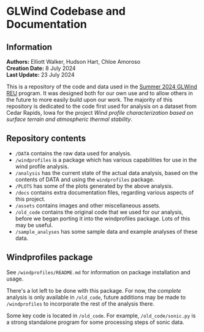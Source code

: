 
GLWind Codebase and Documentation
=================================

Information
----------

**Authors:** Elliott Walker, Hudson Hart, Chloe Amoroso  
**Creation Date:** 8 July 2024  
**Last Update:** 23 July 2024  

This is a repository of the code and data used in the [Summer 2024 GLWind REU](https://engineering.csuohio.edu/glwind_reu/glwind_reu) program. It was designed both for our own use and to allow others in the future to more easily build upon our work. The majority of this repository is dedicated to the code first used for analysis on a dataset from Cedar Rapids, Iowa for the project *Wind profile characterization based on surface terrain and atmospheric thermal stability*.  

Repository contents
-------------------

* `/DATA` contains the raw data used for analysis.  
* `/windprofiles` is a package which has various capabilities for use in the wind profile analysis.
* `/analysis` has the current state of the actual data analysis, based on the contents of DATA and using the `windprofiles` package.
* `/PLOTS` has some of the plots generated by the above analysis.
* `/docs` contains extra documentation files, regarding various aspects of this project.  
* `/assets` contains images and other miscellaneous assets.  
* `/old_code` contains the original code that we used for our analysis, before we began porting it into the windprofiles package. Lots of this may be useful.  
* `/sample_analyses` has some sample data and example analyses of these data.

Windprofiles package
--------------------

See `/windprofiles/README.md` for information on package installation and usage.

There's a lot left to be done with this package. For now, the *complete* analysis is only available in `/old_code`, future additions may be made to `/windprofiles` to incorporate the rest of the analysis there.

Some key code is located in `/old_code`. For example, `/old_code/sonic.py` is a strong standalone program for some processing steps of sonic data.
